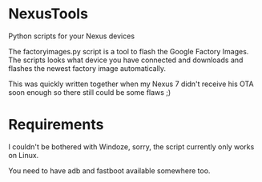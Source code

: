 NexusTools
==========

Python scripts for your Nexus devices

The factoryimages.py script is a tool to flash the Google Factory Images. The scripts looks what device you have connected and downloads and flashes the newest factory image automatically.

This was quickly written together when my Nexus 7 didn't receive his OTA soon enough so there still could be some flaws ;)

Requirements
============

I couldn't be bothered with Windoze, sorry, the script currently only works on Linux.

You need to have adb and fastboot available somewhere too.